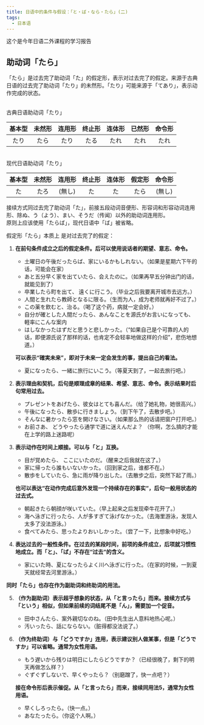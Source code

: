 ```yaml
---
title: 日语中的条件与假设：「と・ば・なら・たら」(二)
tags: 
  - 日本语
---
```


这个是今年日语二外课程的学习报告  

## 助动词「たら」

「たら」是过去完了助动词「た」的假定形，表示对过去完了的假定。来源于古典日语的过去完了助动词「たり」的未然形。「たり」可能来源于「てあり」，表示动作完成的状态。 

<br>
古典日语助动词「たり」  

| 基本型 | 未然形 | 连用形 | 终止形 | 连体形 | 已然形 | 命令形 |
| :-----: | :-----: | :-----: | :-----: | :-----: | :-----: | :-----: |
| たり | たら | たり | たる | たれ | たれ | たれ
   
<br>
现代日语助动词「たり」

| 基本型 | 未然形 | 连用形 | 终止形 | 连体形 | 假定形 | 命令形 |
| :-----: | :-----: | :-----: | :-----: | :-----: | :-----: | :-----: |
| た | たろ | (無し) | た | た | たら | (無し)
  
接续方式同过去完了助动词「た」，前接五段动词音便形、形容词和形容动词连用形、除ぬ、う（よう）、まい、そうだ（传闻）以外的助动词连用形。  
原则上应该使用「たらば」，现代日语中「ば」被省略。
  
假定形「たら」本质上 是对过去完了的假定：

1. **在前句条件成立之后的假定条件。后可以使用说话者的期望、意志、命令。**

   - 土曜日の午後だったらば、家にいるかもしれない。（如果是星期六下午的话，可能会在家） 
   - あと五分早く家を出ていたら、会えたのに。（如果再早五分钟出门的话，就能见到了）
   - 卒業したら町を出て、 遠くに行こう。（毕业之后我要离开城市去远方。）
   - 人間と生れたら教師となるに限る。（生而为人，成为老师就再好不过了。）
   - この薬を飲むと、治る。（喝了这个药，病就一定会好。）
   - 自分が確とした人間だったら、あんなことを源氏がお言いになっても、軽率にこんな案内
   - はしなかったはずだと思うと悲しかった。（“如果自己是个可靠的人的话，即便源氏说了那样的话，也肯定不会轻率地做这样的介绍”，悲伤地想道。）

   **可以表示“確実未来”，即对于未来一定会发生的事，提出自己的看法。**

   - 夏になったら、一緒に旅行にいこう。（等夏天到了，一起去旅行吧。）

2. **表示理由和契机，后句是顺理成章的结果、希望、意志、命令。表示结果时后句常用过去。**

   - プレゼントをあげたら、彼女はとても喜んだ。（给了她礼物，她很高兴。）
   - 午後になったら、散歩に行きましょう。（到下午了，去散步吧。）
   - そんなに暑かったら窓を開けなさい。（如果那么热的话请把窗户打开吧。）
   - お前さあ、 どうやったら通学で道に迷えんだよ？	（你啊，怎么搞的才能在上学的路上迷路呢）

3. **表示动作在时间上顺接。可以与「と」互换。**
   
   - 目が覚めたら、 ここにいたのだ。（醒来之后我就在这了。）
   - 家に帰ったら誰もいないかった。（回到家之后，谁都不在。）
   - 散歩をしていたら、急に雨が降り出した。（去散步之后，突然下起了雨。）

   **也可以表达“在动作完成后意外发现一个持续存在的事实“，后句一般用状态的过去式。**

   - 朝起きたら朝顔が咲いていた。（早上起来之后发现牵牛花开了。）
   - 海へ泳ぎに行ったら、人が多すぎて泳げなかった。（去海里游泳，发现人太多了没法游泳。）
   - 食べてみたら、思ったよりおいしかった。（尝了一下，比想象中好吃。）

4. **表达过去的一般性条件。在过去的某段时间，前项的条件成立，后项就习惯性地成立。而「と」、「ば」不存在“过去“的含义。**

   - 家にいた時、夏になったらよく川へ泳ぎに行った。（在家的时候，一到夏天就经常去河里游泳。）
  
**同时「たら」也存在作为副助词和终助词的用法。**

5. **（作为副助词）表示超乎想象的状态，从「と言ったら」而来。接续方式与「という」相似，但如果前续的词结尾不是「ん」，需要加一个促音。**  
   - 田中さんたら、案外親切なのね。（田中先生出人意料地热心呢。）
   - 汚いったら、話にならない。（脏得都没法说了。）

6. **（作为终助词）与「どうですか」连用，表示建议别人做某事，但是「どうですか」可以省略。通常为女性用语。**

   - もう遅いから残りは明日にしたらどうですか？（已经很晚了，剩下的明天再做怎么样？）
   - ぐずぐずしないで、早くやったら？（别磨蹭了，快一点吧？）

   **接在命令形后表示催促。从「と言ったら」而来，接续同用法5，通常为女性用语。**

   - 早くしろったら。（快一点。）
   - あなたったら。（你这个人啊。）
